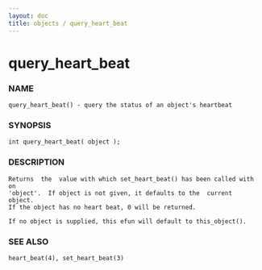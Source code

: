 ```yaml
---
layout: doc
title: objects / query_heart_beat
---
```

# query_heart_beat

### NAME

    query_heart_beat() - query the status of an object's heartbeat

### SYNOPSIS

    int query_heart_beat( object );

### DESCRIPTION

    Returns  the  value with which set_heart_beat() has been called with on
    'object'.  If object is not given, it defaults to the  current  object.
    If the object has no heart beat, 0 will be returned.

    If no object is supplied, this efun will default to this_object().

### SEE ALSO

    heart_beat(4), set_heart_beat(3)

